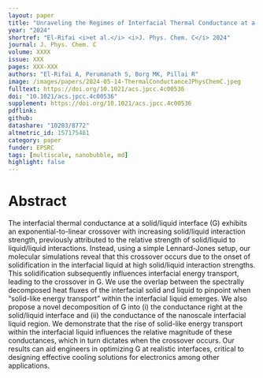 ```yaml
---
layout: paper
title: "Unraveling the Regimes of Interfacial Thermal Conductance at a Solid/Liquid Interface"
year: "2024"
shortref: "El-Rifai <i>et al.</i> <i>J. Phys. Chem. C</i> 2024"
journal: J. Phys. Chem. C
volume: XXXX
issue: XXX
pages: XXX-XXX
authors: "El-Rifai A, Perumanath S, Borg MK, Pillai R"
image: /images/papers/2024-05-14-ThermalConductanceJPhysChemC.jpeg
fulltext: https://doi.org/10.1021/acs.jpcc.4c00536
doi: "10.1021/acs.jpcc.4c00536" 
supplement: https://doi.org/10.1021/acs.jpcc.4c00536
pdflink: 
github:
datashare: "10283/8772"
altmetric_id: 157175481
category: paper
funder: EPSRC
tags: [multiscale, nanobubble, md]
highlight: false
---
```


# Abstract 

The interfacial thermal conductance at a solid/liquid interface (G) exhibits an exponential-to-linear crossover with increasing solid/liquid interaction strength, previously attributed to the relative strength of solid/liquid to liquid/liquid interactions. Instead, using a simple Lennard-Jones setup, our molecular simulations reveal that this crossover occurs due to the onset of solidification in the interfacial liquid at high solid/liquid interaction strengths. This solidification subsequently influences interfacial energy transport, leading to the crossover in G. We use the overlap between the spectrally decomposed heat fluxes of the interfacial solid and liquid to pinpoint when “solid-like energy transport” within the interfacial liquid emerges. We also propose a novel decomposition of G into (i) the conductance right at the solid/liquid interface and (ii) the conductance of the nanoscale interfacial liquid region. We demonstrate that the rise of solid-like energy transport within the interfacial liquid influences the relative magnitude of these conductances, which in turn dictates when the crossover occurs. Our results can aid engineers in optimizing G at realistic interfaces, critical to designing effective cooling solutions for electronics among other applications.
